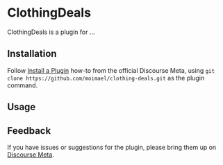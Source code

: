 # ClothingDeals

ClothingDeals is a plugin for ...

## Installation

Follow [Install a Plugin](https://meta.discourse.org/t/install-a-plugin/19157)
how-to from the official Discourse Meta, using `git clone https://github.com/moimael/clothing-deals.git`
as the plugin command.

## Usage

## Feedback

If you have issues or suggestions for the plugin, please bring them up on
[Discourse Meta](https://meta.discourse.org).
